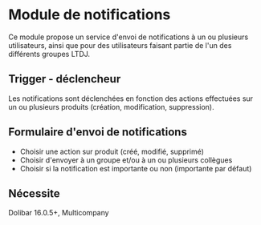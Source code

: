 # Module de notifications

Ce module propose un service d'envoi de notifications à un ou plusieurs utilisateurs, ainsi que pour des 
utilisateurs faisant partie de l'un des différents groupes LTDJ.

## Trigger - déclencheur
Les notifications sont déclenchées en fonction des actions effectuées sur un ou 
plusieurs produits (création, modification, suppression).

## Formulaire d'envoi de notifications
- Choisir une action sur produit (créé, modifié, supprimé)
- Choisir d'envoyer à un groupe et/ou à un ou plusieurs collègues
- Choisir si la notification est importante ou non (importante par défaut)

## Nécessite 
Dolibar 16.0.5+, Multicompany

